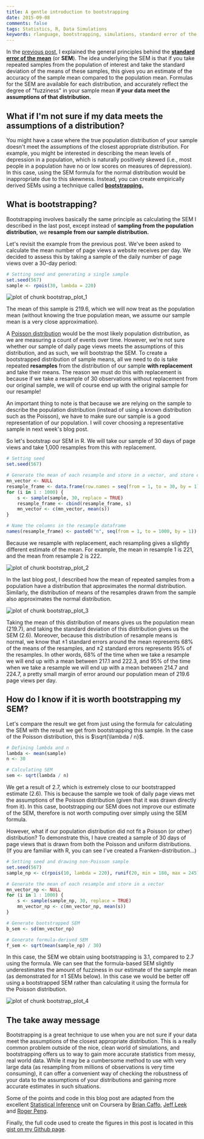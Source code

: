 ```yaml
---
title: A gentle introduction to bootstrapping
date: 2015-09-08
comments: false
tags: Statistics, R, Data Simulations
keywords: rlanguage, bootstrapping, simulations, standard error of the mean, data science
---
```


In the [previous post]({filename}2015-09-01-A-Gentle-Introduction-to-the-Standard-Error-of-the-Mean.md), I explained the general principles behind the [**standard error of the mean**](https://en.wikipedia.org/wiki/Standard_error) (or **SEM**). The idea underlying the SEM is that if you take repeated samples from the population of interest and take the standard deviation of the means of these samples, this gives you an estimate of the accuracy of the sample mean compared to the population mean. Formulas for the SEM are available for each distribution, and accurately reflect the degree of "fuzziness" in your sample mean **if your data meet the assumptions of that distribution.**

## What if I'm not sure if my data meets the assumptions of a distribution?
You might have a case where the true population distribution of your sample doesn't meet the assumptions of the closest appropriate distribution. For example, you might be interested in describing the mean levels of depression in a population, which is naturally positively skewed (i.e., most people in a population have no or low scores on measures of depression). In this case, using the SEM formula for the normal distribution would be inappropriate due to this skewness. Instead, you can create empirically derived SEMs using a technique called [**bootstrapping.**](https://en.wikipedia.org/wiki/Bootstrapping_(statistics))
    
## What is bootstrapping?
Bootstrapping involves basically the same principle as calculating the SEM I described in the last post, except instead of **sampling from the population distribution**, we **resample from our sample distribution.**

Let's revisit the example from the previous post. We've been asked to calculate the mean number of page views a website receives per day. We decided to assess this by taking a sample of the daily number of page views over a 30-day period:



```r
# Setting seed and generating a single sample
set.seed(567)
sample <- rpois(30, lambda = 220)
```

![plot of chunk bootstrap_plot_1](/figure/bootstrap_plot_1-1.png) 

The mean of this sample is 219.6, which we will now treat as the population mean (without knowing the true population mean, we assume our sample mean is a very close approximation). 

A [Poisson distribution](https://en.wikipedia.org/wiki/Poisson_distribution) would be the most likely population distribution, as we are measuring a count of events over time. However, we're not sure whether our sample of daily page views meets the assumptions of this distribution, and as such, we will bootstrap the SEM. To create a bootstrapped distribution of sample means, all we need to do is take repeated **resamples** from the distribution of our sample **with replacement** and take their means. The reason we must do this with replacement is because if we take a resample of 30 observations without replacement from our original sample, we will of course end up with the original sample for our resample! 

An important thing to note is that because we are relying on the sample to describe the population distribution (instead of using a known distribution such as the Poisson), we have to make sure our sample is a good representation of our population. I will cover choosing a representative sample in next week's blog post.

So let's bootstrap our SEM in R. We will take our sample of 30 days of page views and take 1,000 resamples from this with replacement.


```r
# Setting seed
set.seed(567)

# Generate the mean of each resample and store in a vector, and store each resample in a dataframe
mn_vector <- NULL
resample_frame <- data.frame(row.names = seq(from = 1, to = 30, by = 1))
for (i in 1 : 1000) {
    s <- sample(sample, 30, replace = TRUE)
    resample_frame <- cbind(resample_frame, s)
    mn_vector <- c(mn_vector, mean(s))
}

# Name the columns in the resample dataframe
names(resample_frame) <- paste0("n", seq(from = 1, to = 1000, by = 1))
```

Because we resample with replacement, each resampling gives a slightly different estimate of the mean. For example, the mean in resample 1 is 221, and the mean from resample 2 is 222.

![plot of chunk bootstrap_plot_2](/figure/bootstrap_plot_2-1.png) 

In the last blog post, I described how the mean of repeated samples from a population have a distribution that approximates the normal distribution. Similarly, the distribution of means of the resamples drawn from the sample also approximates the normal distribution.

![plot of chunk bootstrap_plot_3](/figure/bootstrap_plot_3-1.png) 

Taking the mean of this distribution of means gives us the population mean (219.7), and taking the standard deviation of this distribution gives us the SEM (2.6). Moreover, because this distribution of resample means is normal, we know that &plusmn;1 standard errors around the mean represents 68% of the means of the resamples, and &plusmn;2 standard errors represents 95% of the resamples. In other words, 68% of the time when we take a resample we will end up with a mean between 217.1 and 222.3, and 95% of the time when we take a resample we will end up with a mean between 214.7 and 224.7, a pretty small margin of error around our population mean of 219.6 page views per day.

## How do I know if it is worth bootstrapping my SEM?
Let's compare the result we get from just using the formula for calculating the SEM with the result we get from bootstrapping this sample. In the case of the Poisson distribution, this is $\sqrt{\lambda / n}$.


```r
# Defining lambda and n
lambda <- mean(sample)
n <- 30

# Calculating SEM
sem <- sqrt(lambda / n)
```

We get a result of 2.7, which is extremely close to our bootstrapped estimate (2.6). This is because the sample we took of daily page views met the assumptions of the Poisson distribution (given that it was drawn directly from it). In this case, bootstrapping our SEM does not improve our estimate of the SEM, therefore is not worth computing over simply using the SEM formula.

However, what if our population distribution did not fit a Poisson (or other) distribution? To demonstrate this, I have created a sample of 30 days of page views that is drawn from both the Poisson and uniform distributions. (If you are familiar with R, you can see I've created a Franken-distribution...)


```r
# Setting seed and drawing non-Poisson sample
set.seed(567)
sample_np <- c(rpois(10, lambda = 220), runif(20, min = 180, max = 245)) 

# Generate the mean of each resample and store in a vector
mn_vector_np <- NULL
for (i in 1 : 1000) {
    s <- sample(sample_np, 30, replace = TRUE)
    mn_vector_np <- c(mn_vector_np, mean(s))
}

# Generate bootstrapped SEM
b_sem <- sd(mn_vector_np)

# Generate formula-derived SEM
f_sem <- sqrt(mean(sample_np) / 30)
```

In this case, the SEM we obtain using bootstrapping is 3.1, compared to 2.7 using the formula. We can see that the formula-based SEM slightly underestimates the amount of fuzziness in our estimate of the sample mean (as demonstrated for &plusmn;1 SEMs below). In this case we would be better off using a bootstrapped SEM rather than calculating it using the formula for the Poisson distribution.

![plot of chunk bootstrap_plot_4](/figure/bootstrap_plot_4-1.png) 

## The take away message
Bootstrapping is a great technique to use when you are not sure if your data meet the assumptions of the closest appropriate distribution. This is a really common problem outside of the nice, clean world of simulations, and bootstrapping offers us to way to gain more accurate statistics from messy, real world data. While it may be a cumbersome method to use with very large data (as resampling from millions of observations is very time consuming), it can offer a convenient way of checking the robustness of your data to the assumptions of your distributions and gaining more accurate estimates in such situations.

Some of the points and code in this blog post are adapted from the excellent [Statistical Inference](https://www.coursera.org/course/statinference) unit on Coursera by [Brian Caffo](https://twitter.com/bcaffo), [Jeff Leek](https://twitter.com/jtleek) and [Roger Peng](https://twitter.com/rdpeng).

Finally, the full code used to create the figures in this post is located in this [gist on my Github page](https://gist.github.com/t-redactyl/5ffef9200ea51cc81510).
